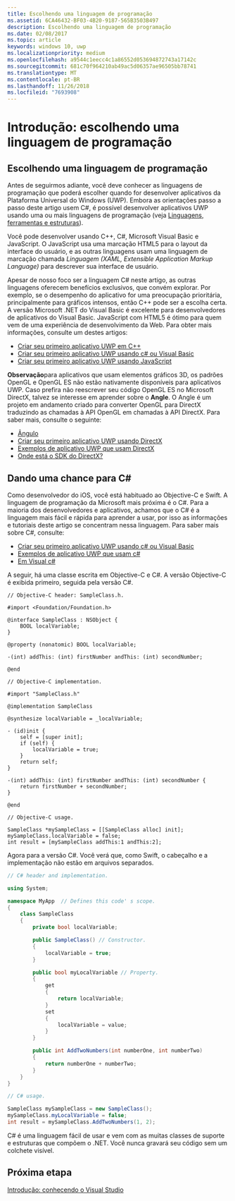 ```yaml
---
title: Escolhendo uma linguagem de programação
ms.assetid: 6CA46432-BF03-4B20-9187-565B3503B497
description: Escolhendo uma linguagem de programação
ms.date: 02/08/2017
ms.topic: article
keywords: windows 10, uwp
ms.localizationpriority: medium
ms.openlocfilehash: a9544c1eecc4c1a86552d053694872743a17142c
ms.sourcegitcommit: 681c70f964210ab49ac5d06357ae96505bb78741
ms.translationtype: MT
ms.contentlocale: pt-BR
ms.lasthandoff: 11/26/2018
ms.locfileid: "7693908"
---
```

# <a name="getting-started-choosing-a-programming-language"></a>Introdução: escolhendo uma linguagem de programação


## <a name="choosing-a-programming-language"></a>Escolhendo uma linguagem de programação

Antes de seguirmos adiante, você deve conhecer as linguagens de programação que poderá escolher quando for desenvolver aplicativos da Plataforma Universal do Windows (UWP). Embora as orientações passo a passo deste artigo usem C#, é possível desenvolver aplicativos UWP usando uma ou mais linguagens de programação (veja [Linguagens, ferramentas e estruturas](https://msdn.microsoft.com/library/windows/apps/dn465799)).

Você pode desenvolver usando C++, C#, Microsoft Visual Basic e JavaScript. O JavaScript usa uma marcação HTML5 para o layout da interface do usuário, e as outras linguagens usam uma linguagem de marcação chamada *Linguagem (XAML, Extensible Application Markup Language)* para descrever sua interface de usuário.

Apesar de nosso foco ser a linguagem C# neste artigo, as outras linguagens oferecem benefícios exclusivos, que convém explorar. Por exemplo, se o desempenho do aplicativo for uma preocupação prioritária, principalmente para gráficos intensos, então C++ pode ser a escolha certa. A versão Microsoft .NET do Visual Basic é excelente para desenvolvedores de aplicativos do Visual Basic. JavaScript com HTML5 é ótimo para quem vem de uma experiência de desenvolvimento da Web. Para obter mais informações, consulte um destes artigos:

-   [Criar seu primeiro aplicativo UWP em C++](../get-started/create-a-basic-windows-10-app-in-cpp.md)
-   [Criar seu primeiro aplicativo UWP usando c# ou Visual Basic](../get-started/create-a-hello-world-app-xaml-universal.md)
-   [Criar seu primeiro aplicativo UWP usando JavaScript](../get-started/create-a-hello-world-app-js-uwp.md)

**Observação**para aplicativos que usam elementos gráficos 3D, os padrões OpenGL e OpenGL ES não estão nativamente disponíveis para aplicativos UWP. Caso prefira não reescrever seu código OpenGL ES no Microsoft DirectX, talvez se interesse em aprender sobre o **Angle**. O Angle é um projeto em andamento criado para converter OpenGL para DirectX traduzindo as chamadas à API OpenGL em chamadas à API DirectX. Para saber mais, consulte o seguinte:
-   [Ângulo](https://code.google.com/p/angleproject/)
-   [Criar seu primeiro aplicativo UWP usando DirectX](https://msdn.microsoft.com/library/windows/apps/br229580)
-   [Exemplos de aplicativo UWP que usam DirectX](http://go.microsoft.com/fwlink/p/?LinkId=263603)
-   [Onde está o SDK do DirectX?](https://msdn.microsoft.com/library/windows/desktop/ee663275)

## <a name="giving-c-a-go"></a>Dando uma chance para C#

Como desenvolvedor do iOS, você está habituado ao Objective-C e Swift. A linguagem de programação da Microsoft mais próxima é o C#. Para a maioria dos desenvolvedores e aplicativos, achamos que o C# é a linguagem mais fácil e rápida para aprender a usar, por isso as informações e tutoriais deste artigo se concentram nessa linguagem. Para saber mais sobre C#, consulte:

-   [Criar seu primeiro aplicativo UWP usando c# ou Visual Basic](../get-started/create-a-hello-world-app-xaml-universal.md)
-   [Exemplos de aplicativo UWP que usam c#](http://go.microsoft.com/fwlink/p/?LinkId=263453)
-   [Em Visual c#](http://go.microsoft.com/fwlink/p/?LinkId=263450)

A seguir, há uma classe escrita em Objective-C e C#. A versão Objective-C é exibida primeiro, seguida pela versão C#.

```obj-c
// Objective-C header: SampleClass.h.

#import <Foundation/Foundation.h>

@interface SampleClass : NSObject {
    BOOL localVariable;
}

@property (nonatomic) BOOL localVariable;

-(int) addThis: (int) firstNumber andThis: (int) secondNumber;

@end
```

```obj-c
// Objective-C implementation.

#import "SampleClass.h"

@implementation SampleClass

@synthesize localVariable = _localVariable;

- (id)init {
    self = [super init];
    if (self) {
        localVariable = true;
    }
    return self;
}

-(int) addThis: (int) firstNumber andThis: (int) secondNumber {
    return firstNumber + secondNumber;
}

@end
```

```obj-c
// Objective-C usage.

SampleClass *mySampleClass = [[SampleClass alloc] init];
mySampleClass.localVariable = false;
int result = [mySampleClass addThis:1 andThis:2];
```

Agora para a versão C#. Você verá que, como Swift, o cabeçalho e a implementação não estão em arquivos separados.

```csharp
// C# header and implementation.

using System;

namespace MyApp  // Defines this code' s scope.
{
    class SampleClass
    {
        private bool localVariable;

        public SampleClass() // Constructor.
        {
            localVariable = true;
        }

        public bool myLocalVariable // Property.
        {
            get
            {
                return localVariable;
            }
            set
            {
                localVariable = value; 
            }
        }

        public int AddTwoNumbers(int numberOne, int numberTwo)
        {
            return numberOne + numberTwo;
        }        
    }
}
```

```csharp
// C# usage.

SampleClass mySampleClass = new SampleClass();
mySampleClass.myLocalVariable = false;
int result = mySampleClass.AddTwoNumbers(1, 2);
```

C# é uma linguagem fácil de usar e vem com as muitas classes de suporte e estruturas que compõem o .NET. Você nunca gravará seu código sem um colchete visível.

## <a name="next-step"></a>Próxima etapa

[Introdução: conhecendo o Visual Studio](getting-started-getting-around-in-visual-studio.md)
